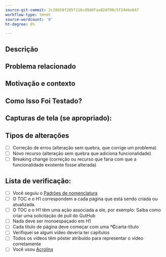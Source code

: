```yaml
---
source-git-commit: 2c20b58f285f116cd9ddfaa82df98c5f24ebeb47
workflow-type: tm+mt
source-wordcount: '0'
ht-degree: 0%

---
```

<!--- Provide a general summary of your changes in the Title above -->

## Descrição

<!--- Describe your changes in detail -->

## Problema relacionado

<!--- This project only accepts pull requests related to open issues -->
<!--- If suggesting a new feature or change, please discuss it in an issue first -->
<!--- If fixing a bug, there should be an issue describing it with steps to reproduce -->
<!--- Please link to the issue here: -->

## Motivação e contexto

<!--- Why is this change required? What problem does it solve? -->

## Como Isso Foi Testado?

<!--- Please describe in detail how you tested your changes. -->
<!--- Include details of your testing environment, and the tests you ran to -->
<!--- see how your change affects other areas of the code, etc. -->

## Capturas de tela (se apropriado):

## Tipos de alterações

<!--- What types of changes does your code introduce? Put an `x` in all the boxes that apply: -->

- [ ] Correção de erros (alteração sem quebra, que corrige um problema)
- [ ] Novo recurso (alteração sem quebra que adiciona funcionalidade)
- [ ] Breaking change (correção ou recurso que faria com que a funcionalidade existente fosse alterada)

## Lista de verificação:


<!--- Go over all the following points, and put an `x` in all the boxes that apply. -->
<!--- If you're unsure about any of these, don't hesitate to ask. We're here to help! -->

- [ ] Você seguiu o [Padrões de nomenclatura](https://wiki.corp.adobe.com/display/DMSArchitecture/Naming+Standards)
- [ ] O TOC e o H1 correspondem a cada página que está sendo criada ou atualizada.
- [ ] O TOC e o H1 têm uma ação associada a ele, por exemplo: Saiba como criar uma solicitação de pull do GutHub
- [ ] Nada deve ser monoespaçado em H1
- [ ] Cada título de página deve começar com uma ***C**carta-título
- [ ] Verifiquei se algum vídeo deveria ter capítulos
- [ ] Todos os vídeos têm pôster atribuído para representar o vídeo corretamente
- [ ] Você usou [Acrolinx](https://experienceleague.corp.adobe.com/docs/authoring-guide-exl/using/style-guide/acrolinx.html)
